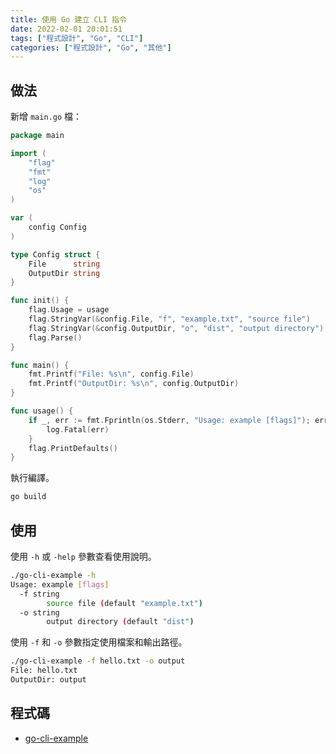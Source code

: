 ```yaml
---
title: 使用 Go 建立 CLI 指令
date: 2022-02-01 20:01:51
tags: ["程式設計", "Go", "CLI"]
categories: ["程式設計", "Go", "其他"]
---
```


## 做法

新增 `main.go` 檔：

```go
package main

import (
	"flag"
	"fmt"
	"log"
	"os"
)

var (
	config Config
)

type Config struct {
	File      string
	OutputDir string
}

func init() {
	flag.Usage = usage
	flag.StringVar(&config.File, "f", "example.txt", "source file")
	flag.StringVar(&config.OutputDir, "o", "dist", "output directory")
	flag.Parse()
}

func main() {
	fmt.Printf("File: %s\n", config.File)
	fmt.Printf("OutputDir: %s\n", config.OutputDir)
}

func usage() {
	if _, err := fmt.Fprintln(os.Stderr, "Usage: example [flags]"); err != nil {
		log.Fatal(err)
	}
	flag.PrintDefaults()
}
```

執行編譯。

```bash
go build
```

## 使用

使用 `-h` 或 `-help` 參數查看使用說明。

```bash
./go-cli-example -h
Usage: example [flags]
  -f string
        source file (default "example.txt")
  -o string
        output directory (default "dist")
```

使用 `-f` 和 `-o` 參數指定使用檔案和輸出路徑。

```bash
./go-cli-example -f hello.txt -o output
File: hello.txt
OutputDir: output
```

## 程式碼

- [go-cli-example](https://github.com/memochou1993/go-cli-example)
